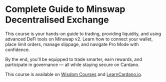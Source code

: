 # Complete Guide to Minswap Decentralised Exchange
This course is your hands-on guide to trading, providing liquidity, and using advanced DeFi tools on Minswap v2. Learn how to connect your wallet, place limit orders, manage slippage, and navigate Pro Mode with confidence.

By the end, you’ll be equipped to trade smarter, earn rewards, and participate in governance — all while staying secure on Cardano.

This course is available on [Wisdom Courses](https://wisdom.courses/courses/complete-defi-guide-to-minswap) and [LearnCardano.io](https://learncardano.io/courses/minswap-decentralised-exchange-course/).